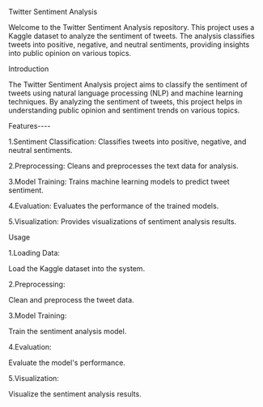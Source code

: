 Twitter Sentiment Analysis

Welcome to the Twitter Sentiment Analysis repository. This project uses a Kaggle dataset to analyze the sentiment of tweets. The analysis classifies tweets into positive, negative, and neutral sentiments, providing insights into public opinion on various topics.

Introduction

The Twitter Sentiment Analysis project aims to classify the sentiment of tweets using natural language processing (NLP) and machine learning techniques. By analyzing the sentiment of tweets, this project helps in understanding public opinion and sentiment trends on various topics.

Features----

1.Sentiment Classification: Classifies tweets into positive, negative, and neutral sentiments.

2.Preprocessing: Cleans and preprocesses the text data for analysis.

3.Model Training: Trains machine learning models to predict tweet sentiment.

4.Evaluation: Evaluates the performance of the trained models.

5.Visualization: Provides visualizations of sentiment analysis results.

Usage

1.Loading Data:

Load the Kaggle dataset into the system.

2.Preprocessing:

Clean and preprocess the tweet data.

3.Model Training:

Train the sentiment analysis model.

4.Evaluation:

Evaluate the model's performance.

5.Visualization:

Visualize the sentiment analysis results.

